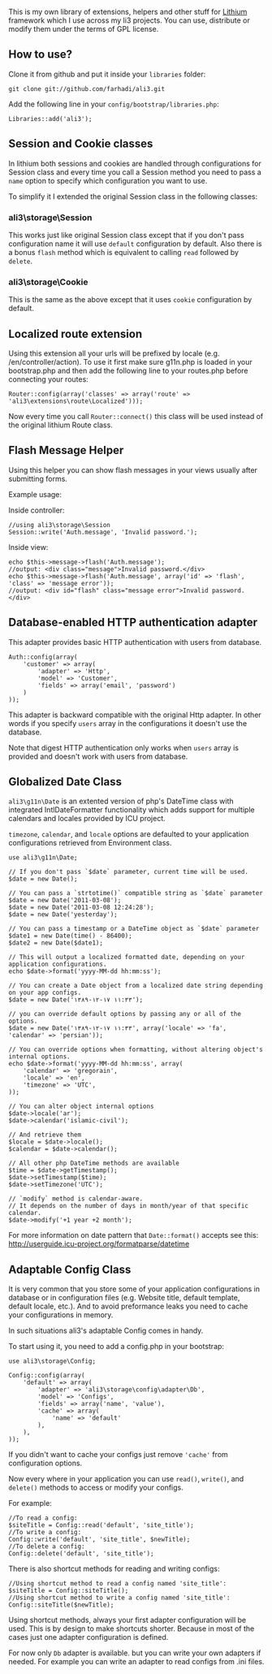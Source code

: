 This is my own library of extensions, helpers and other stuff for [Lithium](http://lithify.me)
framework which I use across my li3 projects.
You can use, distribute or modify them under the terms of GPL license.


How to use?
-----------

Clone it from github and put it inside your `libraries` folder:

	git clone git://github.com/farhadi/ali3.git

Add the following line in your `config/bootstrap/libraries.php`:

	Libraries::add('ali3');


Session and Cookie classes
--------------------------

In lithium both sessions and cookies are handled through configurations for Session class and
every time you call a Session method you need to pass a `name` option to specify which
configuration you want to use.

To simplify it I extended the original Session class in the following classes:


### ali3\storage\Session

This works just like original Session class except that if you don't pass configuration name
it will use `default` configuration  by default.
Also there is a bonus `flash` method which is equivalent to calling `read` followed by `delete`.


### ali3\storage\Cookie

This is the same as the above except that it uses `cookie` configuration by default.


Localized route extension
-------------------------

Using this extension all your urls will be prefixed by locale (e.g. /en/controller/action).
To use it first make sure g11n.php is loaded in your bootstrap.php and then add the following
line to your routes.php before connecting your routes:

	Router::config(array('classes' => array('route' => 'ali3\extensions\route\Localized')));

Now every time you call `Router::connect()` this class will be used instead of the original
lithium Route class.


Flash Message Helper
--------------------

Using this helper you can show flash messages in your views usually after submitting forms.

Example usage:

Inside controller:

	//using ali3\storage\Session
	Session::write('Auth.message', 'Invalid password.');

Inside view:

	echo $this->message->flash('Auth.message');
	//output: <div class="message">Invalid password.</div>
	echo $this->message->flash('Auth.message', array('id' => 'flash', 'class' => 'message error'));
	//output: <div id="flash" class="message error">Invalid password.</div>


Database-enabled HTTP authentication adapter
--------------------------------------------

This adapter provides basic HTTP authentication with users from database.

	Auth::config(array(
		'customer' => array(
			'adapter' => 'Http',
			'model' => 'Customer',
			'fields' => array('email', 'password')
		)
	));

This adapter is backward compatible with the original Http adapter. In other words if you specify
`users` array in the configurations it doesn't use the database.

Note that digest HTTP authentication only works when `users` array is provided and doesn't work
with users from database.


Globalized Date Class
---------------------

`ali3\g11n\Date` is an extented version of php's DateTime class with integrated IntlDateFormatter
functionality which adds support for multiple calendars and locales provided by ICU project.

`timezone`, `calendar`, and `locale` options are defaulted to your application configurations
retrieved from Environment class.

	use ali3\g11n\Date;
	
	// If you don't pass `$date` parameter, current time will be used.
	$date = new Date();

	// You can pass a `strtotime()` compatible string as `$date` parameter
	$date = new Date('2011-03-08');
	$date = new Date('2011-03-08 12:24:28');
	$date = new Date('yesterday');

	// You can pass a timestamp or a DateTime object as `$date` parameter
	$date1 = new Date(time() - 86400);
	$date2 = new Date($date1);

	// This will output a localized formatted date, depending on your application configurations.
	echo $date->format('yyyy-MM-dd hh:mm:ss');

	// You can create a Date object from a localized date string depending on your app configs.
	$date = new Date('۱۳۸۹-۱۲-۱۷ ۱۱:۳۳');

	// you can override default options by passing any or all of the options.
	$date = new Date('۱۳۸۹-۱۲-۱۷ ۱۱:۳۳', array('locale' => 'fa', 'calendar' => 'persian'));

	// You can override options when formatting, without altering object's internal options.
	echo $date->format('yyyy-MM-dd hh:mm:ss', array(
		'calendar' => 'gregorain',
		'locale' => 'en',
		'timezone' => 'UTC',
	));

	// You can alter object internal options
	$date->locale('ar');
	$date->calendar('islamic-civil');

	// And retrieve them
	$locale = $date->locale();
	$calendar = $date->calendar();

	// All other php DateTime methods are available
	$time = $date->getTimestamp();
	$date->setTimestamp($time);
	$date->setTimezone('UTC');

	// `modify` method is calendar-aware.
	// It depends on the number of days in month/year of that specific calendar.
	$date->modify('+1 year +2 month');

For more information on date pattern that `Date::format()` accepts see this:
http://userguide.icu-project.org/formatparse/datetime


Adaptable Config Class
----------------------

It is very common that you store some of your application configurations in database or
in configuration files (e.g. Website title, default template, default locale, etc.).
And to avoid preformance leaks you need to cache your configurations in memory.

In such situations ali3's adaptable Config comes in handy.

To start using it, you need to add a config.php in your bootstrap:
	
	use ali3\storage\Config;
	
	Config::config(array(
		'default' => array(
			'adapter' => 'ali3\storage\config\adapter\Db',
			'model' => 'Configs',
			'fields' => array('name', 'value'),
			'cache' => array(
				'name' => 'default'
			),
		),
	));

If you didn't want to cache your configs just remove `'cache'` from configuration options.

Now every where in your application you can use `read()`, `write()`, and
`delete()` methods to access or modify your configs.

For example:

	//To read a config:
	$siteTitle = Config::read('default', 'site_title');
	//To write a config:
	Config::write('default', 'site_title', $newTitle);
	//To delete a config:
	Config::delete('default', 'site_title');

There is also shortcut methods for reading and writing configs:

	//Using shortcut method to read a config named 'site_title':
	$siteTitle = Config::siteTitle();
	//Using shortcut method to write a config named 'site_title':
	Config::siteTitle($newTitle);

Using shortcut methods, always your first adapter configuration will be used.
This is by design to make shortcuts shorter. Because in most of the cases just one
adapter configuration is defined.

For now only `Db` adapter is available. but you can write your own adapters if needed.
For example you can write an adapter to read configs from .ini files.